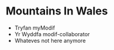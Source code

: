 Mountains In Wales
==================

* Tryfan myModif
* Yr Wyddfa modif-collaborator
* Whateves not here anymore 




